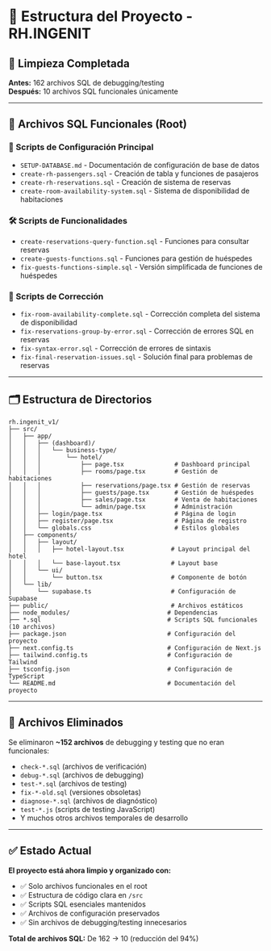 # 📁 Estructura del Proyecto - RH.INGENIT

## 🧹 Limpieza Completada

**Antes:** 162 archivos SQL de debugging/testing  
**Después:** 10 archivos SQL funcionales únicamente

---

## 📂 Archivos SQL Funcionales (Root)

### 🔧 Scripts de Configuración Principal
- `SETUP-DATABASE.md` - Documentación de configuración de base de datos
- `create-rh-passengers.sql` - Creación de tabla y funciones de pasajeros
- `create-rh-reservations.sql` - Creación de sistema de reservas
- `create-room-availability-system.sql` - Sistema de disponibilidad de habitaciones

### 🛠️ Scripts de Funcionalidades
- `create-reservations-query-function.sql` - Funciones para consultar reservas
- `create-guests-functions.sql` - Funciones para gestión de huéspedes
- `fix-guests-functions-simple.sql` - Versión simplificada de funciones de huéspedes

### 🔨 Scripts de Corrección
- `fix-room-availability-complete.sql` - Corrección completa del sistema de disponibilidad
- `fix-reservations-group-by-error.sql` - Corrección de errores SQL en reservas
- `fix-syntax-error.sql` - Corrección de errores de sintaxis
- `fix-final-reservation-issues.sql` - Solución final para problemas de reservas

---

## 🗂️ Estructura de Directorios

```
rh.ingenit_v1/
├── src/
│   ├── app/
│   │   ├── (dashboard)/
│   │   │   └── business-type/
│   │   │       └── hotel/
│   │   │           ├── page.tsx              # Dashboard principal
│   │   │           ├── rooms/page.tsx        # Gestión de habitaciones
│   │   │           ├── reservations/page.tsx # Gestión de reservas
│   │   │           ├── guests/page.tsx       # Gestión de huéspedes
│   │   │           ├── sales/page.tsx        # Venta de habitaciones
│   │   │           └── admin/page.tsx        # Administración
│   │   ├── login/page.tsx                    # Página de login
│   │   ├── register/page.tsx                 # Página de registro
│   │   └── globals.css                       # Estilos globales
│   ├── components/
│   │   ├── layout/
│   │   │   ├── hotel-layout.tsx             # Layout principal del hotel
│   │   │   └── base-layout.tsx              # Layout base
│   │   └── ui/
│   │       └── button.tsx                   # Componente de botón
│   └── lib/
│       └── supabase.ts                      # Configuración de Supabase
├── public/                                  # Archivos estáticos
├── node_modules/                           # Dependencias
├── *.sql                                   # Scripts SQL funcionales (10 archivos)
├── package.json                            # Configuración del proyecto
├── next.config.ts                          # Configuración de Next.js
├── tailwind.config.ts                      # Configuración de Tailwind
├── tsconfig.json                           # Configuración de TypeScript
└── README.md                               # Documentación del proyecto
```

---

## 🚀 Archivos Eliminados

Se eliminaron **~152 archivos** de debugging y testing que no eran funcionales:
- `check-*.sql` (archivos de verificación)
- `debug-*.sql` (archivos de debugging)
- `test-*.sql` (archivos de testing)
- `fix-*-old.sql` (versiones obsoletas)
- `diagnose-*.sql` (archivos de diagnóstico)
- `test-*.js` (scripts de testing JavaScript)
- Y muchos otros archivos temporales de desarrollo

---

## ✅ Estado Actual

**El proyecto está ahora limpio y organizado con:**
- ✅ Solo archivos funcionales en el root
- ✅ Estructura de código clara en `/src`
- ✅ Scripts SQL esenciales mantenidos
- ✅ Archivos de configuración preservados
- ✅ Sin archivos de debugging/testing innecesarios

**Total de archivos SQL:** De 162 → 10 (reducción del 94%)






